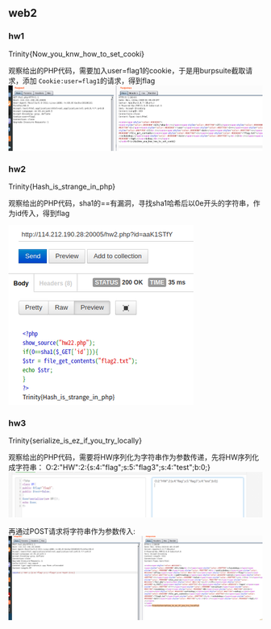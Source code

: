 ## web2

### hw1
Trinity{Now_you_knw_how_to_set_cooki}

观察给出的PHP代码，需要加入user=flag1的cookie，于是用burpsuite截取请求，添加
`Cookie:user=flag1`的请求，得到flag
![](img/hw1.png)

### hw2

Trinity{Hash_is_strange_in_php}

观察给出的PHP代码，sha1的==有漏洞，寻找sha1哈希后以0e开头的字符串，作为id传入，得到flag

![](img/hw2.png)

### hw3
Trinity{serialize_is_ez_if_you_try_locally}

观察给出的PHP代码，需要将HW序列化为字符串作为参数传递，先将HW序列化成字符串：
O:2:"HW":2:{s:4:"flag";s:5:"flag3";s:4:"test";b:0;}
![](img/hw3_string.png)

再通过POST请求将字符串作为参数传入:
![](img/hw3.png)